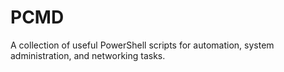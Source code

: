 # PCMD
A collection of useful PowerShell scripts for automation, system administration, and networking tasks.
